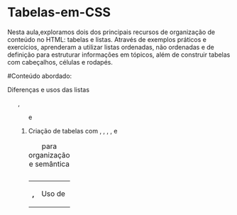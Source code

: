 # Tabelas-em-CSS

Nesta aula,exploramos dois dos principais recursos de organização de conteúdo no HTML: tabelas e listas. Através de exemplos práticos e exercícios, aprenderam a utilizar listas ordenadas, não ordenadas e de definição para estruturar informações em tópicos, além de construir tabelas com cabeçalhos, células e rodapés.

#Conteúdo abordado:

Diferenças e usos das listas <ul>, <ol> e <li>

Criação de tabelas com <table>, <tr>, <th>, <td>

Uso de <thead>, <tbody>, <tfoot> e <caption> para organização e semântica

